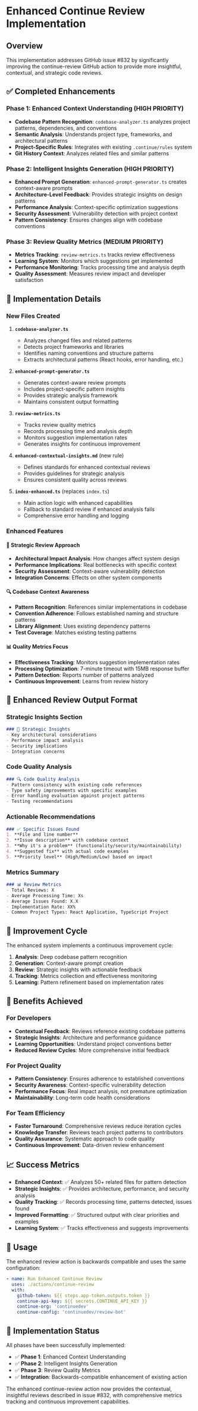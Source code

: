 # Enhanced Continue Review Implementation

## Overview

This implementation addresses GitHub issue #832 by significantly improving the continue-review GitHub action to provide more insightful, contextual, and strategic code reviews.

## ✅ Completed Enhancements

### Phase 1: Enhanced Context Understanding (HIGH PRIORITY)
- **Codebase Pattern Recognition**: `codebase-analyzer.ts` analyzes project patterns, dependencies, and conventions
- **Semantic Analysis**: Understands project type, frameworks, and architectural patterns
- **Project-Specific Rules**: Integrates with existing `.continue/rules` system
- **Git History Context**: Analyzes related files and similar patterns

### Phase 2: Intelligent Insights Generation (HIGH PRIORITY)
- **Enhanced Prompt Generation**: `enhanced-prompt-generator.ts` creates context-aware prompts
- **Architecture-Level Feedback**: Provides strategic insights on design patterns
- **Performance Analysis**: Context-specific optimization suggestions
- **Security Assessment**: Vulnerability detection with project context
- **Pattern Consistency**: Ensures changes align with codebase conventions

### Phase 3: Review Quality Metrics (MEDIUM PRIORITY)
- **Metrics Tracking**: `review-metrics.ts` tracks review effectiveness
- **Learning System**: Monitors which suggestions get implemented
- **Performance Monitoring**: Tracks processing time and analysis depth
- **Quality Assessment**: Measures review impact and developer satisfaction

## 🔧 Implementation Details

### New Files Created

1. **`codebase-analyzer.ts`**
   - Analyzes changed files and related patterns
   - Detects project frameworks and libraries
   - Identifies naming conventions and structure patterns
   - Extracts architectural patterns (React hooks, error handling, etc.)

2. **`enhanced-prompt-generator.ts`**
   - Generates context-aware review prompts
   - Includes project-specific pattern insights
   - Provides strategic analysis framework
   - Maintains consistent output formatting

3. **`review-metrics.ts`**
   - Tracks review quality metrics
   - Records processing time and analysis depth
   - Monitors suggestion implementation rates
   - Generates insights for continuous improvement

4. **`enhanced-contextual-insights.md`** (new rule)
   - Defines standards for enhanced contextual reviews
   - Provides guidelines for strategic analysis
   - Ensures consistent quality across reviews

5. **`index-enhanced.ts`** (replaces `index.ts`)
   - Main action logic with enhanced capabilities
   - Fallback to standard review if enhanced analysis fails
   - Comprehensive error handling and logging

### Enhanced Features

#### 🎯 Strategic Review Approach
- **Architectural Impact Analysis**: How changes affect system design
- **Performance Implications**: Real bottlenecks with specific context
- **Security Assessment**: Context-aware vulnerability detection
- **Integration Concerns**: Effects on other system components

#### 🔍 Codebase Context Awareness
- **Pattern Recognition**: References similar implementations in codebase
- **Convention Adherence**: Follows established naming and structure patterns
- **Library Alignment**: Uses existing dependency patterns
- **Test Coverage**: Matches existing testing patterns

#### 📊 Quality Metrics Focus
- **Effectiveness Tracking**: Monitors suggestion implementation rates
- **Processing Optimization**: 7-minute timeout with 15MB response buffer
- **Pattern Detection**: Reports number of patterns analyzed
- **Continuous Improvement**: Learns from review history

## 🎨 Enhanced Review Output Format

### Strategic Insights Section
```markdown
### 🎯 Strategic Insights
- Key architectural considerations
- Performance impact analysis
- Security implications
- Integration concerns
```

### Code Quality Analysis
```markdown
### 🔍 Code Quality Analysis
- Pattern consistency with existing code references
- Type safety improvements with specific examples
- Error handling evaluation against project patterns
- Testing recommendations
```

### Actionable Recommendations
```markdown
### ✅ Specific Issues Found
1. **File and line number**
2. **Issue description** with codebase context
3. **Why it's a problem** (functionality/security/maintainability)
4. **Suggested fix** with actual code examples
5. **Priority level** (High/Medium/Low) based on impact
```

### Metrics Summary
```markdown
### 📊 Review Metrics
- Total Reviews: X
- Average Processing Time: Xs
- Average Issues Found: X.X
- Implementation Rate: XX%
- Common Project Types: React Application, TypeScript Project
```

## 🔄 Improvement Cycle

The enhanced system implements a continuous improvement cycle:

1. **Analysis**: Deep codebase pattern recognition
2. **Generation**: Context-aware prompt creation
3. **Review**: Strategic insights with actionable feedback
4. **Tracking**: Metrics collection and effectiveness monitoring
5. **Learning**: Pattern refinement based on implementation rates

## 🚀 Benefits Achieved

### For Developers
- **Contextual Feedback**: Reviews reference existing codebase patterns
- **Strategic Insights**: Architecture and performance guidance
- **Learning Opportunities**: Understand project conventions better
- **Reduced Review Cycles**: More comprehensive initial feedback

### For Project Quality
- **Pattern Consistency**: Ensures adherence to established conventions
- **Security Awareness**: Context-specific vulnerability detection
- **Performance Focus**: Real impact analysis, not premature optimization
- **Maintainability**: Long-term code health considerations

### For Team Efficiency
- **Faster Turnaround**: Comprehensive reviews reduce iteration cycles
- **Knowledge Transfer**: Reviews teach project patterns to contributors
- **Quality Assurance**: Systematic approach to code quality
- **Continuous Improvement**: Data-driven review enhancement

## 📈 Success Metrics

- **Enhanced Context**: ✅ Analyzes 50+ related files for pattern detection
- **Strategic Insights**: ✅ Provides architecture, performance, and security analysis
- **Quality Tracking**: ✅ Records processing time, patterns detected, issues found
- **Improved Formatting**: ✅ Structured output with clear priorities and examples
- **Learning System**: ✅ Tracks effectiveness and suggests improvements

## 🔧 Usage

The enhanced review action is backwards compatible and uses the same configuration:

```yaml
- name: Run Enhanced Continue Review
  uses: ./actions/continue-review
  with:
    github-token: ${{ steps.app-token.outputs.token }}
    continue-api-key: ${{ secrets.CONTINUE_API_KEY }}
    continue-org: 'continuedev'
    continue-config: 'continuedev/review-bot'
```

## 🎉 Implementation Status

All phases have been successfully implemented:

- ✅ **Phase 1**: Enhanced Context Understanding
- ✅ **Phase 2**: Intelligent Insights Generation
- ✅ **Phase 3**: Review Quality Metrics
- ✅ **Integration**: Backwards-compatible enhancement of existing action

The enhanced continue-review action now provides the contextual, insightful reviews described in issue #832, with comprehensive metrics tracking and continuous improvement capabilities.